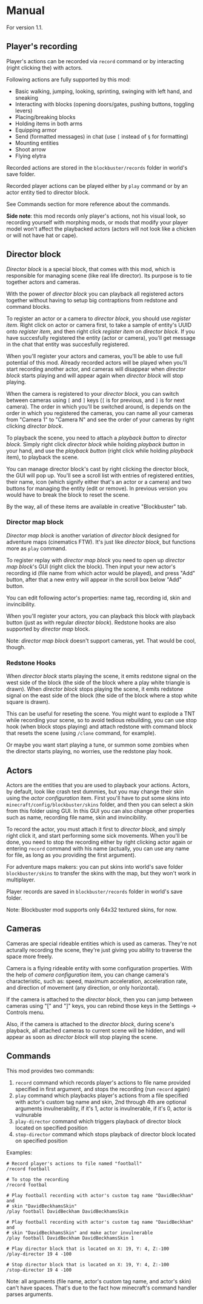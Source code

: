 # Manual

For version 1.1.

## Player's recording

Player's actions can be recorded via `record` command or by interacting (right
clicking the) with actors.

Following actions are fully supported by this mod:

* Basic walking, jumping, looking, sprinting, swinging with left hand, and
  sneaking
* Interacting with blocks (opening doors/gates, pushing buttons, toggling
  levers)
* Placing/breaking blocks
* Holding items in both arms
* Equipping armor
* Send (formatted messages) in chat (use `[` instead of `§` for formatting)
* Mounting entities
* Shoot arrow
* Flying elytra

Recorded actions are stored in the `blockbuster/records` folder in world's save
folder.

Recorded player actions can be played either by `play` command or by an actor
entity tied to director block.

See Commands section for more reference about the commands.

**Side note**: this mod records only player's actions, not his visual look, so
recording yourself with morphing mods, or mods that modify your player model
won't affect the playbacked actors (actors will not look like a chicken or will
not have hat or cape).

## Director block

*Director block* is a special block, that comes with this mod, which is
responsible for managing scene (like real life director). Its purpose is to tie
together actors and cameras.

With the power of *director block* you can playback all registered actors
together without having to setup big contraptions from redstone and command
blocks.

To register an actor or a camera to *director block*, you should use *register
item*. Right click on actor or camera first, to take a sample of entity's UUID
onto *register item*, and then right click *register item* on *director block*.
If you have succesfully registered the entity (actor or camera), you'll get
message in the chat that entity was succesfully registered.

When you'll register your actors and cameras, you'll be able to use full
potential of this mod. Already recorded actors will be played when you'll start
recording another actor, and cameras will disappear when *director block* starts
playing and will appear again when *director block* will stop playing.

When the camera is registered to your *director block*, you can switch between
cameras using `[` and `]` keys (`[` is for previous, and `]` is for next
camera).  The order in which you'll be switched around, is depends on the order
in which you registered the cameras, you can name all your cameras from "Camera
1" to "Camera N" and see the order of your cameras by right clicking *director
block*.

To playback the scene, you need to attach a *playback button* to *director
block*.  Simply right click *director block* while holding *playback button* in
your hand, and use the *playback button* (right click while holding *playback*
item), to playback the scene.

You can manage director block's cast by right clicking the director block, the
GUI will pop up. You'll see a scroll list with entries of registered entities,
their name, icon (which signify either that's an actor or a camera) and two
buttons for managing the entity (edit or remove). In previous version you would
have to break the block to reset the scene.

By the way, all of these items are available in creative "Blockbuster" tab.

### Director map block

*Director map block* is another variation of *director block* designed for
adventure maps (cinematics FTW). It's just like *director block*, but functions
more as `play` command.

To register replay with *director map block* you need to open up *director map
block*'s GUI (right click the block). Then input your new actor's recording id
(file name from which actor would be played), and press "Add" button, after that
a new entry will appear in the scroll box below "Add" button. 

You can edit following actor's properties: name tag, recording id, skin and
invincibility.

When you'll register your actors, you can playback this block with playback
button (just as with regular *director block*). Redstone hooks are also
supported by *director map* block.

Note: *director map block* doesn't support cameras, yet. That would be cool,
though. 

### Redstone Hooks

When *director block* starts playing the scene, it emits redstone signal on the
west side of the block (the side of the block where a play white triangle is
drawn).  When *director block* stops playing the scene, it emits redstone signal
on the east side of the block (the side of the block where a stop white square
is drawn).

This can be useful for reseting the scene. You might want to explode a TNT while
recording your scene, so to avoid tedious rebuilding, you can use stop hook
(when block stops playing) and attach redstone with command block that resets
the scene (using `/clone` command, for example).

Or maybe you want start playing a tune, or summon some zombies when the director
starts playing, no worries, use the redstone play hook. 

## Actors

Actors are the entities that you are used to playback your actions. Actors, by
default, look like crash test dummies, but you may change their skin using the
*actor configuration* item. First you'll have to put some skins into
`minecraft/config/blockbuster/skins` folder, and then you can select a skin from
this folder using GUI. In this GUI you can also change other properties such as
name, recording file name, skin and invincibility. 

To record the actor, you must attach it first to *director block*, and simply
right click it, and start performing some sick movements. When you'll be done,
you need to stop the recording either by right clicking actor again or entering
`record` command with his name (actually, you can use any name for file, as long
as you providing the first argument).

For adventure maps makers: you can put skins into world's save folder
`blockbuster/skins` to transfer the skins with the map, but they won't work in
multiplayer.

Player records are saved in `blockbuster/records` folder in world's save folder.

Note: Blockbuster mod supports only 64x32 textured skins, for now.

## Cameras

Cameras are special rideable entities which is used as cameras. They're not
acturally recording the scene, they're just giving you ability to traverse the
space more freely.

Camera is a flying rideable entity with some configuration properties. With the
help of *camera configuration* item, you can change camera's characteristic,
such as: speed, maximum acceleration, acceleration rate, and direction of
movement (any direction, or only horizontal).

If the camera is attached to the *director block*, then you can jump between
cameras using "[" and "]" keys, you can rebind those keys in the Settings ->
Controls menu.

Also, if the camera is attached to the *director block*, during scene's
playback, all attached cameras to current scene will be hidden, and will appear
as soon as *director block* will stop playing the scene.

## Commands

This mod provides two commands:

1. `record` command which records player's actions to file name provided
   specified in first argument, and stops the recording (run `record` again)
2. `play` command which playbacks player's actions from a file specified with
   actor's custom tag name and skin, 2nd through 4th are optional arguments
   invulnerability, if it's 1, actor is invulnerable, if it's 0, actor is
   vulnurable 
3. `play-director` command which triggers playback of director block located on
   specified position 
4. `stop-director` command which stops playback of director block located on
   specified position

Examples:

    # Record player's actions to file named "football" 
    /record football 
    
    # To stop the recording 
    /record footbal
    
    # Play football recording with actor's custom tag name "DavidBeckham" and
    # skin "DavidBeckhamsSkin" 
    /play football DavidBeckham DavidBeckhamsSkin
    
    # Play football recording with actor's custom tag name "DavidBeckham" and
    # skin "DavidBeckhamsSkin" and make actor invulnerable 
    /play football DavidBeckham DavidBeckhamsSkin 1
    
    # Play director block that is located on X: 19, Y: 4, Z:-100 
    /play-director 19 4 -100
    
    # Stop director block that is located on X: 19, Y: 4, Z:-100 
    /stop-director 19 4 -100

Note: all arguments (file name, actor's custom tag name, and actor's skin) can't
have spaces. That's due to the fact how minecraft's command handler parses
arguments.
